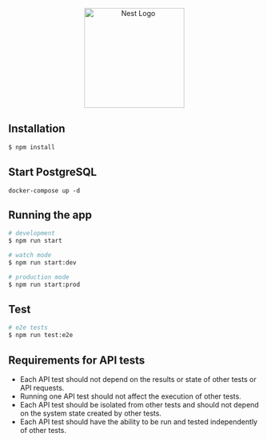 <p align="center">
  <a href="http://nestjs.com/" target="blank"><img src="https://nestjs.com/img/logo-small.svg" width="200" alt="Nest Logo" /></a>
</p>

[circleci-image]: https://img.shields.io/circleci/build/github/nestjs/nest/master?token=abc123def456
[circleci-url]: https://circleci.com/gh/nestjs/nest

## Installation

```bash
$ npm install
```

## Start PostgreSQL

```shell
docker-compose up -d
```

## Running the app

```bash
# development
$ npm run start

# watch mode
$ npm run start:dev

# production mode
$ npm run start:prod
```

## Test

```bash
# e2e tests
$ npm run test:e2e
```

## Requirements for API tests

- Each API test should not depend on the results or state of other tests or API requests.
- Running one API test should not affect the execution of other tests.
- Each API test should be isolated from other tests and should not depend on the system state created by other tests.
- Each API test should have the ability to be run and tested independently of other tests.
